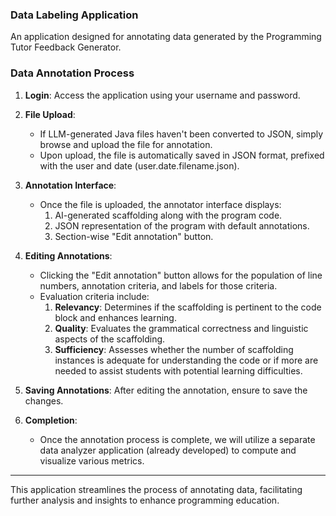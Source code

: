 ### Data Labeling Application

An application designed for annotating data generated by the Programming Tutor Feedback Generator.

### Data Annotation Process

1. **Login**: Access the application using your username and password.

2. **File Upload**:
   - If LLM-generated Java files haven't been converted to JSON, simply browse and upload the file for annotation.
   - Upon upload, the file is automatically saved in JSON format, prefixed with the user and date (user.date.filename.json).

3. **Annotation Interface**:
   - Once the file is uploaded, the annotator interface displays:
     1. AI-generated scaffolding along with the program code.
     2. JSON representation of the program with default annotations.
     3. Section-wise "Edit annotation" button.

4. **Editing Annotations**:
   - Clicking the "Edit annotation" button allows for the population of line numbers, annotation criteria, and labels for those criteria.
   - Evaluation criteria include:
     1. **Relevancy**: Determines if the scaffolding is pertinent to the code block and enhances learning.
     2. **Quality**: Evaluates the grammatical correctness and linguistic aspects of the scaffolding.
     3. **Sufficiency**: Assesses whether the number of scaffolding instances is adequate for understanding the code or if more are needed to assist students with potential learning difficulties.

5. **Saving Annotations**: After editing the annotation, ensure to save the changes.

6. **Completion**:
   - Once the annotation process is complete, we will utilize a separate data analyzer application (already developed) to compute and visualize various metrics.


---

This application streamlines the process of annotating data, facilitating further analysis and insights to enhance programming education.
